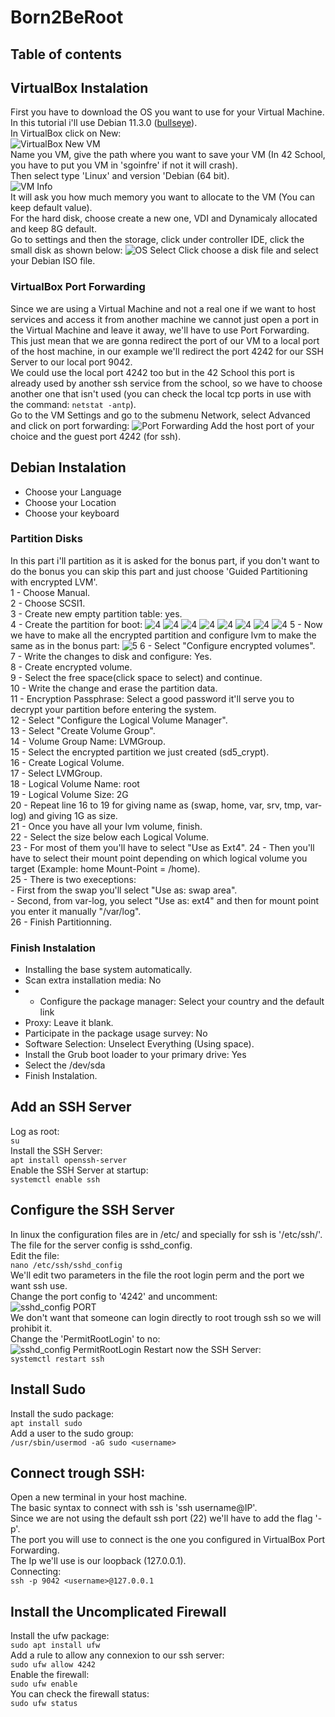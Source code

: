 # Born2BeRoot

## Table of contents

## VirtualBox Instalation
First you have to download the OS you want to use for your Virtual Machine.  
In this tutorial i'll use Debian 11.3.0 ([bullseye](https://cdimage.debian.org/debian-cd/current/amd64/iso-cd/debian-11.3.0-amd64-netinst.iso)).  
In VirtualBox click on New:  
![VirtualBox New VM](https://github.com/GrolschSec/Born2BeRoot/blob/main/Screenshot/1.png)  
Name you VM, give the path where you want to save your VM (In 42 School, you have to put you VM in 'sgoinfre' if not it will crash).  
Then select type 'Linux' and version 'Debian (64 bit).  
![VM Info](https://github.com/GrolschSec/Born2BeRoot/blob/main/Screenshot/2.png)  
It will ask you how much memory you want to allocate to the VM (You can keep default value).  
For the hard disk, choose create a new one, VDI and Dynamicaly allocated and keep 8G default.  
Go to settings and then the storage, click under controller IDE, click the small disk as shown below:
![OS Select](https://github.com/GrolschSec/Born2BeRoot/blob/main/Screenshot/4.png)
Click choose a disk file and select your Debian ISO file.
### VirtualBox Port Forwarding
Since we are using a Virtual Machine and not a real one if we want to host services and access it from another machine we cannot just open a port in the Virtual Machine and leave it away, we'll have to use Port Forwarding.  
This just mean that we are gonna redirect the port of our VM to a local port of the host machine, in our example we'll redirect the port 4242 for our SSH Server to our local port 9042.  
We could use the local port 4242 too but in the 42 School this port is already used by another ssh service from the school, so we have to choose another one that isn't used (you can check the local tcp ports in use with the command: ```netstat -antp```).  
Go to the VM Settings and go to the submenu Network, select Advanced and click on port forwarding:
![Port Forwarding](https://github.com/GrolschSec/Born2BeRoot/blob/main/Screenshot/6.png)
Add the host port of your choice and the guest port 4242 (for ssh).
## Debian Instalation
- Choose your Language  
- Choose your Location
- Choose your keyboard

### Partition Disks
In this part i'll partition as it is asked for the bonus part, if you don't want to do the bonus you can skip this part and just choose 'Guided Partitioning with encrypted LVM'.  
1 - Choose Manual.  
2 - Choose SCSI1.  
3 - Create new empty partition table: yes.  
4 - Create the partition for boot:
![4](https://github.com/GrolschSec/Born2BeRoot/blob/main/Screenshot/boot/1.png)
![4](https://github.com/GrolschSec/Born2BeRoot/blob/main/Screenshot/boot/2.png)
![4](https://github.com/GrolschSec/Born2BeRoot/blob/main/Screenshot/boot/3.png)
![4](https://github.com/GrolschSec/Born2BeRoot/blob/main/Screenshot/boot/4.png)
![4](https://github.com/GrolschSec/Born2BeRoot/blob/main/Screenshot/boot/5.png)
![4](https://github.com/GrolschSec/Born2BeRoot/blob/main/Screenshot/boot/6.png)
![4](https://github.com/GrolschSec/Born2BeRoot/blob/main/Screenshot/boot/7.png)
![4](https://github.com/GrolschSec/Born2BeRoot/blob/main/Screenshot/boot/8.png)
5 - Now we have to make all the encrypted partition and configure lvm to make the same as in the bonus part:
![5](https://github.com/GrolschSec/Born2BeRoot/blob/main/Screenshot/bonus.png)
6 - Select "Configure encrypted volumes".  
7 - Write the changes to disk and configure: Yes.  
8 - Create encrypted volume.  
9 - Select the free space(click space to select) and continue.  
10 - Write the change and erase the partition data.  
11 - Encryption Passphrase: Select a good password it'll serve you to decrypt your partition before entering the system.  
12 - Select "Configure the Logical Volume Manager".  
13 - Select "Create Volume Group".  
14 - Volume Group Name: LVMGroup.  
15 - Select the encrypted partition we just created (sd5_crypt).  
16 - Create Logical Volume.  
17 - Select LVMGroup.  
18 - Logical Volume Name: root  
19 - Logical Volume Size: 2G  
20 - Repeat line 16 to 19 for giving name as (swap, home, var, srv, tmp, var-log) and giving 1G as size.  
21 - Once you have all your lvm volume, finish.  
22 - Select the size below each Logical Volume.  
23 - For most of them you'll have to select "Use as Ext4".
24 - Then you'll have to select their mount point depending on which logical volume you target (Example: home Mount-Point = /home).  
25 - There is two execeptions:  
	- First from the swap you'll select "Use as: swap area".  
	- Second, from var-log, you select "Use as: ext4" and then for mount point you enter it manually "/var/log".  
26 - Finish Partitionning.  
### Finish Instalation
- Installing the base system automatically.  
- Scan extra installation media: No  
- - Configure the package manager: Select your country and the default link  
- Proxy: Leave it blank.  
- Participate in the package usage survey: No  
- Software Selection: Unselect Everything (Using space).  
- Install the Grub boot loader to your primary drive: Yes  
- Select the /dev/sda   
- Finish Instalation.  
## Add an SSH Server
Log as root:  
	```su```  
Install the SSH Server:  
	```apt install openssh-server```  
Enable the SSH Server at startup:   
	```systemctl enable ssh```  

## Configure the SSH Server
In linux the configuration files are in /etc/ and specially for ssh is '/etc/ssh/'.  
The file for the server config is sshd_config.  
Edit the file:  
	```nano /etc/ssh/sshd_config```  
We'll edit two parameters in the file the root login perm and the port we want ssh use.  
Change the port config to '4242' and uncomment:  
	![sshd_config PORT](https://github.com/GrolschSec/BornToBeRoot/blob/main/Screenshot/15.png)  
We don't want that someone can login directly to root trough ssh so we will prohibit it.  
Change the 'PermitRootLogin' to no:  
	![sshd_config PermitRootLogin](https://github.com/GrolschSec/BornToBeRoot/blob/main/Screenshot/16.png)
Restart now the SSH Server:  
	```systemctl restart ssh```  
## Install Sudo
Install the sudo package:  
	```apt install sudo```  
Add a user to the sudo group:  
	```/usr/sbin/usermod -aG sudo <username>```  
## Connect trough SSH:
Open a new terminal in your host machine.  
The basic syntax to connect with ssh is 'ssh username@IP'.  
Since we are not using the default ssh port (22) we'll have to add the flag '-p'.  
The port you will use to connect is the one you configured in VirtualBox Port Forwarding.  
The Ip we'll use is our loopback (127.0.0.1).  
Connecting:  
	```ssh -p 9042 <username>@127.0.0.1```  

## Install the Uncomplicated Firewall
Install the ufw package:  
	```sudo apt install ufw```  
Add a rule to allow any connexion to our ssh server:  
	```sudo ufw allow 4242```  
Enable the firewall:  
	```sudo ufw enable```  
You can check the firewall status:  
	```sudo ufw status```  
